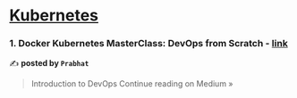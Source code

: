 
<h1><a href=https://medium.com/tag/kubernetes/recommended target="_blank" rel="noopener noreferrer">Kubernetes</a></h1>
<h3>1. Docker Kubernetes MasterClass: DevOps from Scratch - <a href="https://medium.com/@pkravi1999/docker-kubernetes-masterclass-devops-from-scratch-6bebdafa9f61?source=rss------kubernetes-5" target="_blank" rel="noopener noreferrer">link</a></h3>

✍️ **posted by `Prabhat`**

<blockquote>Introduction to DevOps
Continue reading on Medium »</blockquote>


